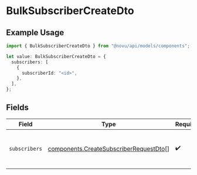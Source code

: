 # BulkSubscriberCreateDto

## Example Usage

```typescript
import { BulkSubscriberCreateDto } from "@novu/api/models/components";

let value: BulkSubscriberCreateDto = {
  subscribers: [
    {
      subscriberId: "<id>",
    },
  ],
};
```

## Fields

| Field                                                                                            | Type                                                                                             | Required                                                                                         | Description                                                                                      |
| ------------------------------------------------------------------------------------------------ | ------------------------------------------------------------------------------------------------ | ------------------------------------------------------------------------------------------------ | ------------------------------------------------------------------------------------------------ |
| `subscribers`                                                                                    | [components.CreateSubscriberRequestDto](../../models/components/createsubscriberrequestdto.md)[] | :heavy_check_mark:                                                                               | An array of subscribers to be created in bulk.                                                   |